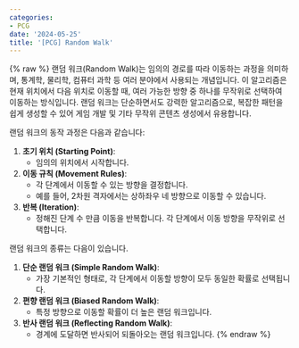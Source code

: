```yaml
---
categories:
- PCG
date: '2024-05-25'
title: '[PCG] Random Walk'
---
```


{% raw %}
랜덤 워크(Random Walk)는 임의의 경로를 따라 이동하는 과정을 의미하며, 통계학, 물리학, 컴퓨터 과학 등 여러 분야에서 사용되는 개념입니다. 이 알고리즘은 현재 위치에서 다음 위치로 이동할 때, 여러 가능한 방향 중 하나를 무작위로 선택하여 이동하는 방식입니다. 랜덤 워크는 단순하면서도 강력한 알고리즘으로, 복잡한 패턴을 쉽게 생성할 수 있어 게임 개발 및 기타 무작위 콘텐츠 생성에서 유용합니다.

랜덤 워크의 동작 과정은 다음과 같습니다:
1. **초기 위치 (Starting Point)**:
	- 임의의 위치에서 시작합니다.
2. **이동 규칙 (Movement Rules)**:
	- 각 단계에서 이동할 수 있는 방향을 결정합니다.
	- 예를 들어, 2차원 격자에서는 상하좌우 네 방향으로 이동할 수 있습니다.
3. **반복 (Iteration)**:
	- 정해진 단계 수 만큼 이동을 반복합니다. 각 단계에서 이동 방향을 무작위로 선택합니다.

랜덤 워크의 종류는 다음이 있습니다.

1. **단순 랜덤 워크 (Simple Random Walk)**:
	- 가장 기본적인 형태로, 각 단계에서 이동할 방향이 모두 동일한 확률로 선택됩니다.
2. **편향 랜덤 워크 (Biased Random Walk)**:
	- 특정 방향으로 이동할 확률이 더 높은 랜덤 워크입니다.
3. **반사 랜덤 워크 (Reflecting Random Walk)**:
	- 경계에 도달하면 반사되어 되돌아오는 랜덤 워크입니다.
{% endraw %}